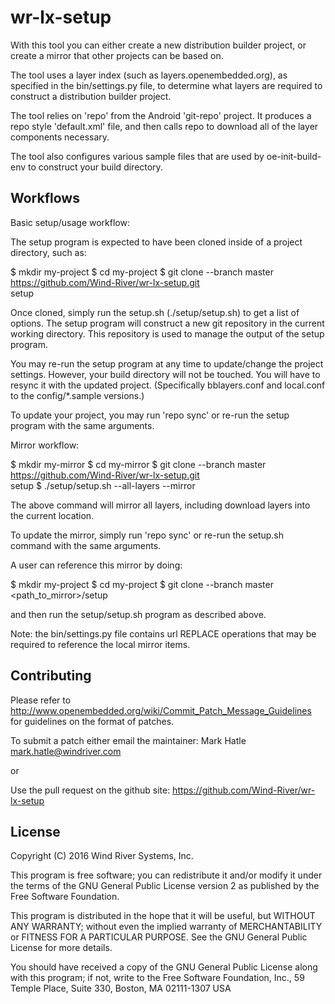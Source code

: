 wr-lx-setup
===========

With this tool you can either create a new distribution builder project, or
create a mirror that other projects can be based on.

The tool uses a layer index (such as layers.openembedded.org), as specified in
the bin/settings.py file, to determine what layers are required to construct
a distribution builder project.

The tool relies on 'repo' from the Android 'git-repo' project.  It produces
a repo style 'default.xml' file, and then calls repo to download all of
the layer components necessary.

The tool also configures various sample files that are used by 
oe-init-build-env to construct your build directory.


Workflows
---------

Basic setup/usage workflow:

The setup program is expected to have been cloned inside of a project
directory, such as:

$ mkdir my-project
$ cd my-project
$ git clone --branch master https://github.com/Wind-River/wr-lx-setup.git \
  setup

Once cloned, simply run the setup.sh (./setup/setup.sh) to get a list
of options.  The setup program will construct a new git repository in the
current working directory.  This repository is used to manage the output of
the setup program.

You may re-run the setup program at any time to update/change the project
settings.  However, your build directory will not be touched.  You will have
to resync it with the updated project.  (Specifically bblayers.conf and
local.conf to the config/*.sample versions.)

To update your project, you may run 'repo sync' or re-run the setup program
with the same arguments.


Mirror workflow:

$ mkdir my-mirror
$ cd my-mirror
$ git clone --branch master https://github.com/Wind-River/wr-lx-setup.git \
  setup
$ ./setup/setup.sh --all-layers --mirror

The above command will mirror all layers, including download layers into the
current location.

To update the mirror, simply run 'repo sync' or re-run the setup.sh command
with the same arguments.


A user can reference this mirror by doing:

$ mkdir my-project
$ cd my-project
$ git clone --branch master <path_to_mirror>/setup

and then run the setup/setup.sh program as described above.

Note: the bin/settings.py file contains url REPLACE operations that may be
required to reference the local mirror items.


Contributing
------------

Please refer to
http://www.openembedded.org/wiki/Commit_Patch_Message_Guidelines
for guidelines on the format of patches.

To submit a patch either email the maintainer:
Mark Hatle <mark.hatle@windriver.com>

or

Use the pull request on the github site:
https://github.com/Wind-River/wr-lx-setup


License
-------

Copyright (C) 2016 Wind River Systems, Inc.

This program is free software; you can redistribute it and/or modify
it under the terms of the GNU General Public License version 2 as
published by the Free Software Foundation.

This program is distributed in the hope that it will be useful,
but WITHOUT ANY WARRANTY; without even the implied warranty of
MERCHANTABILITY or FITNESS FOR A PARTICULAR PURPOSE.
See the GNU General Public License for more details.

You should have received a copy of the GNU General Public License
along with this program; if not, write to the Free Software
Foundation, Inc., 59 Temple Place, Suite 330, Boston, MA 02111-1307 USA
